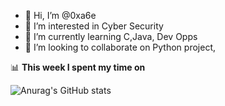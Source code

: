- 👋 Hi, I’m @0xa6e
- 👀 I’m interested in Cyber Security
- 🌱 I’m currently learning C,Java, Dev Opps
- 💞️ I’m looking to collaborate on Python project, 

📊 **This week I spent my time on**

![Anurag's GitHub stats](https://github-readme-stats.vercel.app/api?username=0xa6e&show_icons=true&theme=radical)
